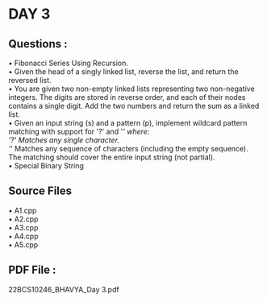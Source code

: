 # DAY 3  

## Questions :  
• Fibonacci Series Using Recursion.   
• Given the head of a singly linked list, reverse the list, and return the reversed list.  
• You are given two non-empty linked lists representing two non-negative integers. The digits are stored in reverse order, and each of their nodes contains a single digit. Add the two numbers and return the sum as a linked list.  
• Given an input string (s) and a pattern (p), implement wildcard pattern matching with support for '?' and '*' where:  
'?' Matches any single character.  
'*' Matches any sequence of characters (including the empty sequence).  
The matching should cover the entire input string (not partial).   
• Special Binary String  
  
## Source Files  
• A1.cpp  
• A2.cpp  
• A3.cpp  
• A4.cpp  
• A5.cpp  

## PDF File : 
22BCS10246_BHAVYA_Day 3.pdf
